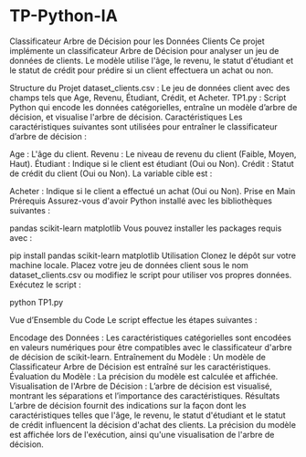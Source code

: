 # TP-Python-IA
Classificateur Arbre de Décision pour les Données Clients
Ce projet implémente un classificateur Arbre de Décision pour analyser un jeu de données de clients. Le modèle utilise l'âge, le revenu, le statut d'étudiant et le statut de crédit pour prédire si un client effectuera un achat ou non.

Structure du Projet
dataset_clients.csv : Le jeu de données client avec des champs tels que Age, Revenu, Étudiant, Crédit, et Acheter.
TP1.py : Script Python qui encode les données catégorielles, entraîne un modèle d’arbre de décision, et visualise l'arbre de décision.
Caractéristiques
Les caractéristiques suivantes sont utilisées pour entraîner le classificateur d’arbre de décision :

Age : L'âge du client.
Revenu : Le niveau de revenu du client (Faible, Moyen, Haut).
Étudiant : Indique si le client est étudiant (Oui ou Non).
Crédit : Statut de crédit du client (Oui ou Non).
La variable cible est :

Acheter : Indique si le client a effectué un achat (Oui ou Non).
Prise en Main
Prérequis
Assurez-vous d'avoir Python installé avec les bibliothèques suivantes :

pandas
scikit-learn
matplotlib
Vous pouvez installer les packages requis avec :


pip install pandas scikit-learn matplotlib
Utilisation
Clonez le dépôt sur votre machine locale.
Placez votre jeu de données client sous le nom dataset_clients.csv ou modifiez le script pour utiliser vos propres données.
Exécutez le script :

python TP1.py

Vue d’Ensemble du Code
Le script effectue les étapes suivantes :

Encodage des Données : Les caractéristiques catégorielles sont encodées en valeurs numériques pour être compatibles avec le classificateur d'arbre de décision de scikit-learn.
Entraînement du Modèle : Un modèle de Classificateur Arbre de Décision est entraîné sur les caractéristiques.
Évaluation du Modèle : La précision du modèle est calculée et affichée.
Visualisation de l'Arbre de Décision : L’arbre de décision est visualisé, montrant les séparations et l’importance des caractéristiques.
Résultats
L’arbre de décision fournit des indications sur la façon dont les caractéristiques telles que l'âge, le revenu, le statut d'étudiant et le statut de crédit influencent la décision d'achat des clients. La précision du modèle est affichée lors de l'exécution, ainsi qu'une visualisation de l'arbre de décision.

